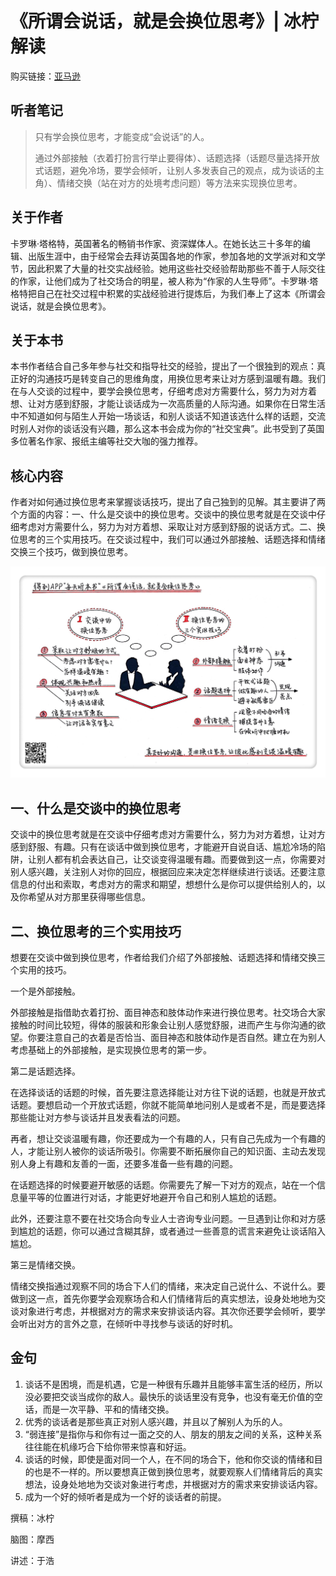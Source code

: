 《所谓会说话，就是会换位思考》| 冰柠解读
=============================

购买链接：[亚马逊](https://www.amazon.cn/所谓会说话-就是会换位思考-学习做一个温暖有趣的人-卡洛琳·塔格特/dp/B06Y571XYM/ref=sr_1_1?ie=UTF8&qid=1508766274&sr=8-1&keywords=所谓会说话，就是会换位思考)

听者笔记
-----------------------------

> 只有学会换位思考，才能变成“会说话”的人。
>
> 通过外部接触（衣着打扮言行举止要得体）、话题选择（话题尽量选择开放式话题，避免冷场，要学会倾听，让别人多发表自己的观点，成为谈话的主角）、情绪交换（站在对方的处境考虑问题）等方法来实现换位思考。

关于作者
-----------------------------

卡罗琳·塔格特，英国著名的畅销书作家、资深媒体人。在她长达三十多年的编辑、出版生涯中，由于经常会去拜访英国各地的作家，参加各地的文学派对和文学节，因此积累了大量的社交实战经验。她用这些社交经验帮助那些不善于人际交往的作家，让他们成为了社交场合的明星，被人称为“作家的人生导师”。卡罗琳·塔格特把自己在社交过程中积累的实战经验进行提炼后，为我们奉上了这本《所谓会说话，就是会换位思考》。 

关于本书
-----------------------------

本书作者结合自己多年参与社交和指导社交的经验，提出了一个很独到的观点：真正好的沟通技巧是转变自己的思维角度，用换位思考来让对方感到温暖有趣。我们在与人交谈的过程中，要学会换位思考，仔细考虑对方需要什么，努力为对方着想、让对方感到舒服，才能让谈话成为一次高质量的人际沟通。如果你在日常生活中不知道如何与陌生人开始一场谈话，和别人谈话不知道该选什么样的话题，交流时别人对你的谈话没有兴趣，那么这本书会成为你的“社交宝典”。此书受到了英国多位著名作家、报纸主编等社交大咖的强力推荐。 

核心内容
-----------------------------

作者对如何通过换位思考来掌握谈话技巧，提出了自己独到的见解。其主要讲了两个方面的内容：一、什么是交谈中的换位思考。交谈中的换位思考就是在交谈中仔细考虑对方需要什么，努力为对方着想、采取让对方感到舒服的说话方式。二、换位思考的三个实用技巧。在交谈过程中，我们可以通过外部接触、话题选择和情绪交换三个技巧，做到换位思考。 
 
![](her-ladyship-s-guide-to-the-art-of-conversation/001.JPG)

一、什么是交谈中的换位思考
-----------------------------

交谈中的换位思考就是在交谈中仔细考虑对方需要什么，努力为对方着想，让对方感到舒服、有趣。只有在谈话中做到换位思考，才能避开自说自话、尴尬冷场的陷阱，让别人都有机会表达自己，让交谈变得温暖有趣。而要做到这一点，你需要对别人感兴趣，关注别人对你的回应，根据回应来决定怎样继续进行谈话。还要注意信息的付出和索取，考虑对方的需求和期望，想想什么是你可以提供给别人的，以及你希望从对方那里获得哪些信息。

二、换位思考的三个实用技巧
-----------------------------

想要在交谈中做到换位思考，作者给我们介绍了外部接触、话题选择和情绪交换三个实用的技巧。

一个是外部接触。

外部接触是指借助衣着打扮、面目神态和肢体动作来进行换位思考。社交场合大家接触的时间比较短，得体的服装和形象会让别人感觉舒服，进而产生与你沟通的欲望。你要注意自己的衣着是否恰当、面目神态和肢体动作是否自然。建立在为别人考虑基础上的外部接触，是实现换位思考的第一步。

第二是话题选择。

在选择谈话的话题的时候，首先要注意选择能让对方往下说的话题，也就是开放式话题。要想启动一个开放式话题，你就不能简单地问别人是或者不是，而是要选择那些能让对方参与谈话并且发表看法的问题。

再者，想让交谈温暖有趣，你还要成为一个有趣的人，只有自己先成为一个有趣的人，才能让别人被你的谈话所吸引。你需要不断拓展你自己的知识面、主动去发现别人身上有趣和友善的一面，还要多准备一些有趣的问题。

在话题选择的时候要避开敏感的话题。你需要先了解一下对方的观点，站在一个信息量平等的位置进行对话，才能更好地避开令自己和别人尴尬的话题。

此外，还要注意不要在社交场合向专业人士咨询专业问题。一旦遇到让你和对方感到尴尬的话题，你可以通过含糊其辞，或者通过一些善意的谎言来避免让谈话陷入尴尬。

第三是情绪交换。

情绪交换指通过观察不同的场合下人们的情绪，来决定自己说什么、不说什么。要做到这一点，首先你要学会观察场合和人们情绪背后的真实想法，设身处地地为交谈对象进行考虑，并根据对方的需求来安排谈话内容。其次你还要学会倾听，要学会听出对方的言外之意，在倾听中寻找参与谈话的好时机。

金句
-----------------------------

1. 谈话不是困境，而是机遇，它是一种很有乐趣并且能够丰富生活的经历，所以没必要把交谈当成你的敌人。最快乐的谈话里没有竞争，也没有毫无价值的空话，而是一次平静、平和的情绪交换。
2. 优秀的谈话者是那些真正对别人感兴趣，并且以了解别人为乐的人。
3. “弱连接”是指你与和你有过一面之交的人、朋友的朋友之间的关系，这种关系往往能在机缘巧合下给你带来惊喜和好运。
4. 谈话的时候，即使是面对同一个人，在不同的场合下，他和你交谈的情绪和目的也是不一样的。所以要想真正做到换位思考，就要观察人们情绪背后的真实想法，设身处地地为交谈对象进行考虑，并根据对方的需求来安排谈话内容。
5. 成为一个好的倾听者是成为一个好的谈话者的前提。

撰稿：冰柠

脑图：摩西

讲述：于浩